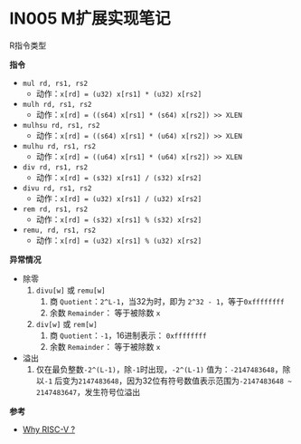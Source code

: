 # IN005 M扩展实现笔记

R指令类型

**指令**

- `mul rd, rs1, rs2`
  - 动作：`x[rd] = (u32) x[rs1] * (u32) x[rs2]`
- `mulh rd, rs1, rs2`
  - 动作：`x[rd] = ((s64) x[rs1] * (s64) x[rs2]) >> XLEN`
- `mulhsu rd, rs1, rs2`
  - 动作：`x[rd] = ((s64) x[rs1] * (u64) x[rs2]) >> XLEN`
- `mulhu rd, rs1, rs2`
  - 动作：`x[rd] = ((u64) x[rs1] * (u64) x[rs2]) >> XLEN`
- `div rd, rs1, rs2`
  - 动作：`x[rd] = (s32) x[rs1] / (s32) x[rs2]`
- `divu rd, rs1, rs2`
  - 动作：`x[rd] = (u32) x[rs1] / (u32) x[rs2]`
- `rem rd, rs1, rs2`
  - 动作：`x[rd] = (s32) x[rs1] % (s32) x[rs2]`
- `remu, rd, rs1, rs2`
  - 动作：`x[rd] = (u32) x[rs1] % (u32) x[rs2]`

**异常情况**

- 除零
  1. `divu[w]` 或 `remu[w]`
     1. 商 `Quotient`：`2^L-1`，当32为时，即为 `2^32 - 1`，等于`0xffffffff`
     2. 余数 `Remainder`： 等于被除数 `x`
  2. `div[w]` 或 `rem[w]`
     1. 商 `Quotient`：`-1`，16进制表示： `0xffffffff`
     2. 余数 `Remainder`： 等于被除数 `x`
- 溢出
  1. 仅在最负整数`-2^(L-1)`，除`-1`时出现，`-2^(L-1)` 值为：`-2147483648`，除以`-1` 后变为`2147483648`，因为32位有符号数值表示范围为`-2147483648 ~ 2147483647`，发生符号位溢出

**参考**
- [Why RISC-V ?](https://dingfen.github.io/risc-v/2020/09/19/WHY-RISC-V-3.html)
